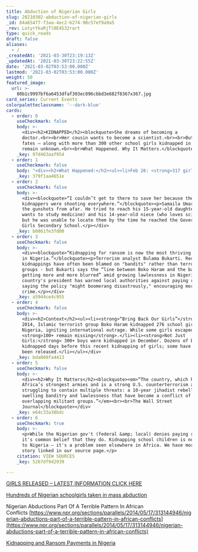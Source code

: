 ```yaml
---
title: Abduction of Nigerian Girls
slug: 20210302-abduction-of-nigerian-girls
_id: 84a65477-f3aa-4ec2-b274-98c57ef9a9a5
_rev: LotyrYkaRjTl0E4532rart
type: quick_reads
draft: false
aliases:
  - /
_createdAt: '2021-03-30T23:19:13Z'
_updatedAt: '2021-03-30T23:22:55Z'
date: '2021-03-02T03:53:00.000Z'
lastmod: '2021-03-02T03:53:00.000Z'
weight: 50
featured_image:
  url: >-
    80b1c9997bf6a6453dfaf303ec896cbbd3e682f8367x367.jpg
card_series: Current Events
colorpaletteclassname: '--dark-blue'
cards:
  - order: 0
    useCheckmark: false
    body: >-
      <div><h2>KIDNAPPED</h2><blockquote>She dreams of becoming a
      doctor.<br><br>Her cousin wants to become a scientist.<br><br>But their
      fates – along with more than 300 other school girls kidnapped in Africa –
      remain unknown.<br><br>What Happened. Why It Matters.</blockquote></div>
    _key: 97d463aaf954
  - order: 1
    useCheckmark: false
    body: "<div><h2>What Happened:</h2><ul><li>Feb 26: <strong>317 girls kidnapped in the middle of the night</strong> from a boarding school in northern Nigeria. <strong>Kidnappers unknown</strong>\_at this time.</li><li>Education in Nigeria is a challenge, particularly in the north where Islamic terrorist groups have gained strength.</li><li>UNICEF cites geography, poverty, “insurgency” and property damage as reasons <em>“one in every five of the world’s out-of-school children is in Nigeria.”</em></li></ul><p><br></p></div>"
    _key: 379f1aa4651e
  - order: 2
    useCheckmark: false
    body: >-
      <div><blockquote>“I couldn’t get to there to save her because the
      kidnappers were shooting everywhere.”</blockquote><p>Samaila Umar heard
      the gunshots from afar. He tried to reach his 15-year-old daughter (who
      wants to study medicine) and his 14-year-old niece (who loves science),
      but he was unable to locate them by the time he reached the Government
      Girls Secondary School.</p></div>
    _key: b0861fe3fd00
  - order: 3
    useCheckmark: false
    body: >-
      <div><blockquote>“Kidnapping for ransom is now the most thriving industry
      in Nigeria.”</blockquote><p>Terrorism analyst Bulama Bukarti. Recent
      kidnappings have often been blamed on "bandits" rather than terrorist
      groups - but Bukarti says the “line between Boko Haram and the bandits is
      getting more and more blurred” amid growing lawlessness in Nigeria. The
      country's president has warned local authorities against paying ransom,
      saying the policy "might boomerang disastrously," encouraging more
      crime.</p></div>
    _key: a5944ce4c955
  - order: 4
    useCheckmark: false
    body: >-
      <div><h2>Context</h2><ul><li><strong>“Bring Back Our Girls”</strong>: In
      2014, Islamic terrorist group Boko Haram kidnapped 276 school girls in
      Nigeria, igniting international outrage. While some girls escaped,
      <strong>100+ remain missing</strong>.</li><li><strong>Not Just
      Girls:</strong> 300+ boys were kidnapped in December. Dozens of boys were
      kidnapped days before this recent kidnapping of girls; some have already
      been released.</li></ul></div>
    _key: bda008fa4413
  - order: 5
    useCheckmark: false
    body: >-
      <div><h2>Why It Matters</h2><blockquote><em>“The country, which has one of
      Africa’s strongest armies and is a strong U.S. counterterrorism ally, is
      struggling to contain multiple threats: a 10-year jihadist rebellion, and
      swelling banditry and lawlessness that have become a conflict of
      overlapping militant groups.”</em><br><br>The Wall Street
      Journal</blockquote></div>
    _key: e64c33a38bdc
  - order: 6
    useCheckmark: true
    body: >-
      <p>While the Nigerian gov't (federal &amp; local) denies paying ransom,
      it's common belief that they do. Kidnapping school children is not unique
      to Nigeria – it's a problem seen elsewhere in Africa. We have more on this
      story linked in our source page.</p>
    citation: VIEW SOURCES
    _key: 5267df9d2939

---
```

[GIRLS RELEASED – LATEST INFORMATION CLICK HERE](https://smarthernews.com/article/15-year-old-farida-lawali-who-was-kidnapped-along-with-hundreds-of-her-classmates-in-nigeria-all-279-were-later-freed-after-several-days-of-captivity/)

[Hundreds of Nigerian schoolgirls taken in mass abduction](https://apnews.com/article/nigeria-hundreds-schoolgirls-mass-kidnap-800cc2a2a1400079bdac710b5b7e2c9f)

Nigerian Abductions Part Of A Terrible Pattern In African Conflicts [https://www.npr.org/sections/parallels/2014/05/17/313144946/nigerian-abductions-part-of-a-terrible-pattern-in-african-conflicts](https://www.npr.org/sections/parallels/2014/05/17/313144946/nigerian-abductions-part-of-a-terrible-pattern-in-african-conflicts)

[Kidnapping and Ransom Payments in Nigeria](https://www.cfr.org/blog/kidnapping-and-ransom-payments-nigeria)